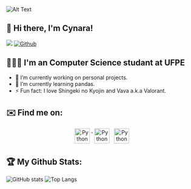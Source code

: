 

![Alt Text](https://raw.githubusercontent.com/saadeghi/saadeghi/master/dino.gif)


## 👾 Hi there, I'm Cynara!
![](https://visitor-badge.laobi.icu/badge?page_id=CynaraCosta.CynaraCosta)
[![Github](https://img.shields.io/github/followers/CynaraCosta?label=Follow&style=social)](https://github.com/CynaraCosta)

## 👩🏻‍💻 I'm an Computer Science studant at UFPE

- 🔭 I’m currently working on personal projects.
- 🌱 I’m currently learning pandas.
- ⚡ Fun fact: I love Shingeki no Kyojin and Vava a.k.a Valorant.

## ✉️ Find me on:


<p align="center">
 <a href="https://github.com/CynaraCosta" target="_blank" rel="noopener noreferrer"> <img src="http://rajlab.org/icons/github_white.png" alt="Python" height="40" style="vertical-align:top; margin:4px"> </a>
 <a href="https://www.linkedin.com/in/cynara-costa-bba1271a2/" target="_blank" rel="noopener noreferrer"> <img src="https://cdn.jsdelivr.net/npm/simple-icons@v3/icons/linkedin.svg" alt="Python" height="40" style="vertical-align:top; margin:4px"></a>
 <a href="cvocac@cin.ufpe.br"> <img src="https://cdn.jsdelivr.net/npm/simple-icons@v3/icons/gmail.svg" alt="Python" height="40" style="vertical-align:top; margin:4px"></a>
</p>

## 🏆 My Github Stats:

![GitHub stats](https://github-readme-stats.vercel.app/api?username=CynaraCosta&show_icons=true&theme=tokyonight)
![Top Langs](https://github-readme-stats.vercel.app/api/top-langs/?username=CynaraCosta&theme=tokyonight)
